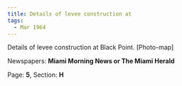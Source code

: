 ```yaml
---  
title: Details of levee construction at  
tags:  
  - Mar 1964  
---  
```

  
Details of levee construction at Black Point. [Photo-map]  
  
Newspapers: **Miami Morning News or The Miami Herald**  
  
Page: **5**, Section: **H** 

